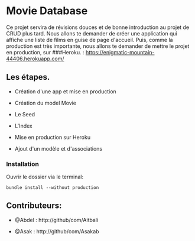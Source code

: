 # Movie Database
Ce projet servira de révisions douces et de bonne introduction au projet de CRUD plus tard. Nous allons te demander de créer une application qui affiche une liste de films en guise de page d'accueil. Puis, comme la production est très importante, nous allons te demander de mettre le projet en production, sur 
###Heroku. : https://enigmatic-mountain-44406.herokuapp.com/

## Les étapes. 
 

* Création d'une app et mise en production

* Création du model Movie

* Le Seed

* L'Index

* Mise en production sur Heroku

* Ajout d'un modèle et d'associations 

### Installation

Ouvrir le dossier via le terminal:

```
bundle install --without production
```






## Contributeurs:


* @Abdel : http://github/com/Aitbali

* @Asak : http://github/com/Asakab
